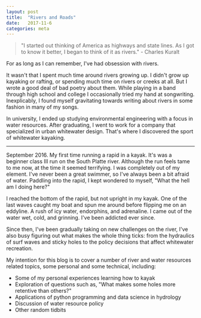 ```yaml
---
layout: post
title:  "Rivers and Roads"
date:   2017-11-6
categories: meta
---
```

> "I started out thinking of America as highways and state lines. As I got to know it better, I began to think of it as rivers." - Charles Kuralt

For as long as I can remember, I've had  obsession with rivers.

It wasn't that I spent much time around rivers growing up. I didn't grow up kayaking or rafting, or spending much time on rivers or creeks at all. But I wrote a good deal of bad poetry about them. While playing in a band through high school and college I occasionally tried my hand at songwriting. Inexplicably, I found myself gravitating towards writing about rivers in some fashion in many of my songs.

In university, I ended up studying environmental engineering with a focus in water resources. After graduating, I went to work for a company that specialized in urban whitewater design. That's where I discovered the sport of whitewater kayaking.

--------------

September 2016. My first time running a rapid in a kayak. It's was a beginner class III run on the South Platte river. Although the run feels tame to me now, at the time it seemed terrifying. I was completely out of my element. I've never been a great swimmer, so I've always been a bit afraid of water. Paddling into the rapid, I kept wondered to myself, "What the hell am I doing here?"

I reached the bottom of the rapid, but not upright in my kayak. One of the last waves caught my boat and spun me around before flipping me on an eddyline. A rush of icy water, endorphins, and adrenaline. I came out of the water wet, cold, and grinning. I've been addicted ever since.

Since then, I've been gradually taking on new challenges on the river, I've also busy figuring out what makes the whole thing ticks: from the hydraulics of surf waves and sticky holes to the policy decisions that affect whitewater recreation.

My intention for  this blog is to cover a number of river and water resources related topics, some personal and some technical, including:
  * Some of my personal experiences learning how to kayak
  * Exploration of questions such as, "What makes some holes more retentive than others?"
  * Applications of python programming and data science in hydrology  
  * Discussion of water resource policy
  * Other random tidbits
